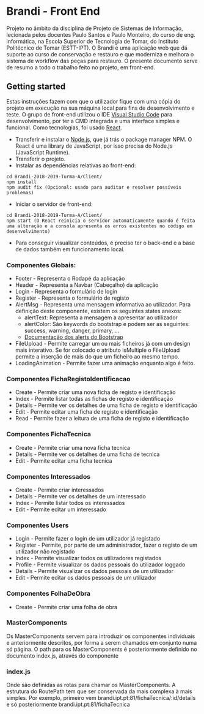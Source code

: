 # Brandi - Front End
Projeto no âmbito da disciplina de Projeto de Sistemas de Informação, lecionada pelos docentes Paulo Santos e Paulo Monteiro, do curso de eng. informática, na Escola Superior de Tecnologia de Tomar, do Instituto Politécnico de Tomar (ESTT-IPT).
O Brandi é uma aplicação web que dá suporte ao curso de conservação e restauro e que moderniza e melhora o sistema de workflow das peças para restauro.
O presente documento serve de resumo a todo o trabalho feito no projeto, em front-end.

## Getting started 
Estas instruções fazem com que o utilizador fique com uma cópia do projeto em execução na sua máquina local para fins de desenvolvimento e teste.
O grupo de front-end utilizou o IDE [Visual Studio Code](https://code.visualstudio.com/) para desenvolvimento, por ter a CMD integrada e uma interface simples e funcional.
Como tecnologias, foi usado [React](https://reactjs.org/).

- Transferir e instalar o [Node.js](https://nodejs.org/en/), que já trás o package manager NPM. O React é uma library de JavaScript, por isso precisa do Node.js (JavaScript Runtime).
- Transferir o projeto. 
- Instalar as dependências relativas ao front-end:
``` 
cd Brandi-2018-2019-Turma-A/Client/
npm install
npm audit fix (Opcional: usado para auditar e resolver possíveis problemas)
```
- Iniciar o servidor de front-end:
```
cd Brandi-2018-2019-Turma-A/Client/
npm start (O React reinicia o servidor automaticamente quando é feita uma alteração e a consola apresenta os erros existentes no código em desenvolvimento)
```
- Para conseguir visualizar conteúdos, é preciso ter o back-end e a base de dados também em funcionamento local.

### Componentes Globais:
* Footer - Representa o Rodapé da aplicação
* Header - Representa a Navbar (Cabeçalho) da aplicação
* Login - Representa o formulário de login
* Register - Representa o formulário de registo
* AlertMsg - Representa uma mensagem informativa ao utilizador. Para definição deste componente, existem os seguintes states anexos:
  - alertText: Representa a mensagem a apresentar ao utilizador
  - alertColor: São keywords do bootstrap e podem ser as seguintes: success, warning, danger, primary, ...     
  - [Documentação dos alerts do Bootstrap](https://getbootstrap.com/docs/4.3/components/alerts/)
* FileUpload - Permite carregar um ou mais ficheiros já com um design mais interativo. Se for colocado o atributo isMultiple o FileUpload permite a inserção de mais do que um ficheiro ao mesmo tempo.
* LoadingAnimation - Permite fazer uma animação enquanto algo é feito.

### Componentes FichaRegistoIdentificacao
* Create - Permite criar uma nova ficha de registo e identificação
* Index - Permite listar todas as fichas de registo e identificação
* Details - Permite ver os detalhes de uma ficha de registo e identificação
* Edit - Permite editar uma ficha de registo e identificação
* Read - Permite fazer a leitura de uma ficha de registo e identificação
  
### Componentes FichaTecnica
* Create - Permite criar uma nova ficha tecnica
* Details - Permite ver os detalhes de uma ficha de tecnica
* Edit - Permite editar uma ficha tecnica

### Componentes Interessados
* Create - Permite criar interessados
* Details - Permite ver os detalhes de um interessado
* Index - Permite listar todos os interessados
* Edit - Permite editar um interessado
  
### Componentes Users
* Login - Permite fazer o login de um utilizador já registado
* Register - Permite, por parte de um administrador, fazer o registo de um utilizador não registado
* Index - Permite visualizar todos os utilizadores registados
* Profile - Permite visualizar os dados pessoais do utilizador loggado
* Details - Permite visualizar os dados pessoais de um utilizador
* Edit - Permite editar os dados pessoais de um utilizador

### Componentes FolhaDeObra
* Create - Permite criar uma folha de obra
  
### MasterComponents
Os MasterComponents servem para introduzir os componentes individuais e anteriormente descritos, por forma a serem chamados em conjunto numa só página. O path para os MasterComponents é posteriormente definido no documento index.js, através do componente <BrowserRouter>
  
### index.js
Onde são definidas as rotas para chamar os MasterComponents. A estrutura do RoutePath tem que ser conservada da mais complexa à mais simples. Por exemplo, primeiro vem brandi.ipt.pt:81/fichaTecnica/:id/details e só posteriormente brandi.ipt.pt:81/fichaTecnica